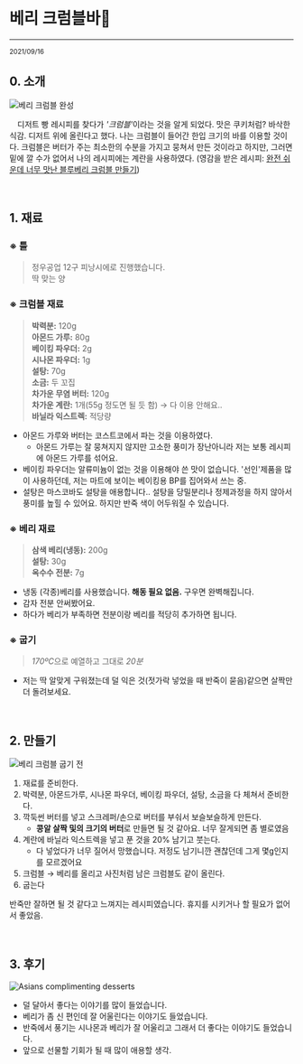 # 베리 크럼블바🥰
---
<small>2021/09/16</small>

## 0. 소개

![베리 크럼블 완성](/post/210916-Berry-Crumble/after.jpg)

　디저트 빵 레시피를 찾다가 <em>'크럼블'</em>이라는 것을 알게 되었다. 맛은 쿠키처럼? 바삭한 식감. 디저트 위에 올린다고 했다. 나는 크럼블이 들어간 한입 크기의 바를 이용할 것이다. 크럼블은 버터가 주는 최소한의 수분을 가지고 뭉쳐서 만든 것이라고 하지만, 그러면 밑에 깔 수가 없어서 나의 레시피에는 계란을 사용하였다. (영감을 받은 레시피: [완전 쉬운데 너무 맛난 블루베리 크럼블 만들기](https://www.youtube.com/watch?v=XX6mTkS58Cw))


<br/>

## 1. 재료
### ※ 틀
> 정우공업 12구 피낭시에로 진행했습니다. <br/>
> 딱 맞는 양

### ※ 크럼블 재료
> **박력분:** 120g <br/>
> **아몬드 가루:** 80g <br/>
> **베이킹 파우더:** 2g <br/>
> **시나몬 파우더:** 1g <br/>
> **설탕:** 70g <br/>
> **소금:** 두 꼬집 <br/>
> **차가운 무염 버터:** 120g <br/>
> **차가운 계란:** 1개(55g 정도면 될 듯 함) → 다 이용 안해요.. <br/>
> **바닐라 익스트렉:** 적당량

- 아몬드 가루와 버터는 코스트코에서 파는 것을 이용하였다.
  - 아몬드 가루는 잘 뭉쳐지지 않지만 고소한 풍미가 장난아니라 저는 보통 레시피에 아몬드 가루를 섞어요.
- 베이킹 파우더는 알류미늄이 없는 것을 이용해야 쓴 맛이 없습니다. '선인'제품을 많이 사용하던데, 저는 마트에 보이는 베이킹용 BP를 집어와서 쓰는 중.
- 설탕은 마스코바도 설탕을 애용합니다.. 설탕을 당밀분리나 정제과정을 하지 않아서 풍미를 높힐 수 있어요. 하지만 반죽 색이 어두워질 수 있습니다. 

### ※ 베리 재료
> **삼색 베리(냉동):** 200g <br/>
> **설탕:** 30g <br/>
> **옥수수 전분:** 7g

- 냉동 (각종)베리를 사용했습니다. **해동 필요 없음.** 구우면 완벽해집니다.
- 감자 전분 안써봤어요.
- 하다가 베리가 부족하면 전분이랑 베리를 적당히 추가하면 됩니다. 


### ※ 굽기
> <em>170ºC</em>으로 예열하고 그대로 <em>20분</em>

- 저는 딱 알맞게 구워졌는데 덜 익은 것(젓가락 넣었을 때 반죽이 묻음)같으면 살짝만 더 돌려보세요.

<br/>

## 2. 만들기

![베리 크럼블 굽기 전](/post/210916-Berry-Crumble/before.jpg)

1. 재료를 준비한다.
2. 박력분, 아몬드가루, 시나몬 파우더, 베이킹 파우더, 설탕, 소금을 다 체쳐서 준비한다.
3. 깍둑썬 버터를 넣고 스크레퍼/손으로 버터를 부숴서 보슬보슬하게 만든다.
   - **콩알 살짝 및의 크기의 버터**로 만들면 될 것 같아요. 너무 잘게되면 좀 별로였음 
4. 계란에 바닐라 익스트렉을 넣고 푼 것을 20% 남기고 붓는다.
   - 다 넣었다가 너무 질어서 망했습니다. 저정도 남기니깐 괜찮던데 그게 몇g인지를 모르겠어요
5. 크럼블 → 베리를 올리고 사진처럼 남은 크럼블도 같이 올린다.
6. 굽는다

반죽만 잘하면 될 것 같다고 느껴지는 레시피였습니다. 휴지를 시키거나 할 필요가 없어서 좋았음.

<br/>

## 3. 후기

![Asians complimenting desserts](/post/210916-Berry-Crumble/sweet.jpg)

- 덜 달아서 좋다는 이야기를 많이 들었습니다.
- 베리가 좀 신 편인데 잘 어울린다는 이야기도 들었습니다.
- 반죽에서 풍기는 시나몬과 베리가 잘 어울리고 그래서 더 좋다는 이야기도 들었습니다.
- 앞으로 선물할 기회가 될 때 많이 애용할 생각.

<br/>
